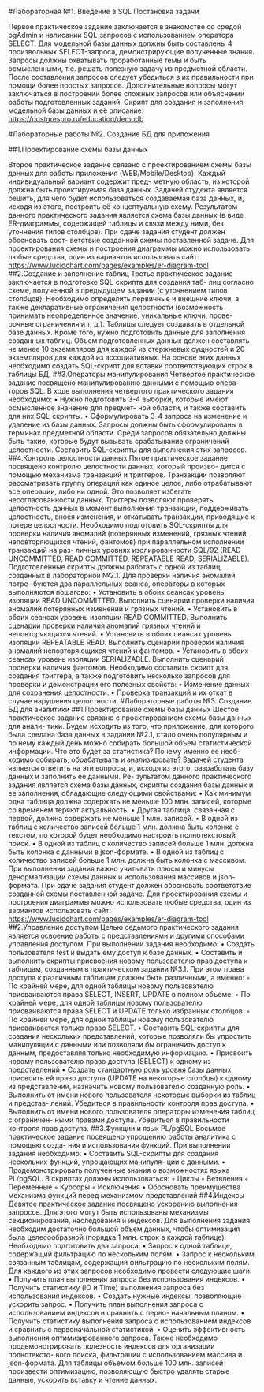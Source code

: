 #Лабораторная №1. Введение в SQL Постановка задачи

Первое практическое задание заключается в знакомстве со средой pgAdmin и написании SQL-запросов с использованием оператора SELECT. Для модельной базы данных должны быть составлены 4 произвольных SELECT-запроса, демонстрирующие полученные знания. Запросы должны охватывать проработанные темы и быть осмысленными, т.е. решать полезную задачу из предметной области. После составления запросов следует убедиться в их правильности при помощи более простых запросов. Дополнительные вопросы могут заключаться в построении более сложных запросов или объяснении работы подготовленных заданий. Скрипт для создания и заполнения модельной базы данных и её описание:
https://postgrespro.ru/education/demodb

#Лабораторные работы №2. Создание БД для приложения

##1.Проектирование схемы базы данных

Второе практическое задание связано с проектированием схемы базы данных для работы приложения (WEB/Mobile/Desktop). Каждый индивидуальный вариант содержит пред- метную область, из которой должна быть проектируемая база данных. Задачей студента является решить, для чего будет использоваться создаваемая база данных, и, исходя из этого, построить её концептуальную схему. Результатом данного практического задания является схема базы данных (в виде ER-диаграммы, содержащей таблицы и связи между ними, без уточнения типов столбцов). При сдаче задания студент должен обосновать соот- ветствие созданной схемы поставленной задаче. Для проектирования схемы и построения диаграммы можно использовать любые средства, один из вариантов использовать сайт:
https://www.lucidchart.com/pages/examples/er-diagram-tool
##2.Создание и заполнение таблиц
Третье практическое задание заключается в подготовке SQL-скрипта для создания таб- лиц согласно схеме, полученной в предыдущем задании (с уточнением типов столбцов). Необходимо определить первичные и внешние ключи, а также декларативные ограничения целостности (возможность принимать неопределенное значение, уникальные ключи, прове- рочные ограничения и т. д.). Таблицы следует создавать в отдельной базе данных. Кроме
того, нужно подготовить данные для заполнения созданных таблиц. Объем подготовленных данных должен составлять не менее 10 экземпляров для каждой из стержневых сущностей и 20 экземпляров для каждой из ассоциативных. На основе этих данных необходимо создать SQL-скрипт для вставки соответствующих строк в таблицы БД.
##3.Операторы манипулирования
Четвертое практическое задание посвящено манипулированию данными с помощью опера- торов SQL. В ходе выполнения четвертого практического задания необходимо:
    • Нужно подготовить 3-4 выборки, которые имеют осмысленное значение для предмет- ной области, и также составить для них SQL-скрипты.
    • Сформулировать 3-4 запроса на изменение и удаление из базы данных. Запросы должны быть сформулированы в терминах предметной области. Среди запросов обязательно должны быть такие, которые будут вызывать срабатывание ограничений целостности. Составить SQL-скрипты для выполнения этих запросов.
##4.Контроль целостности данных
Пятое практическое задание посвящено контролю целостности данных, который произво- дится с помощью механизма транзакций и триггеров. Транзакции позволяют рассматривать группу операций как единое целое, либо отрабатывают все операции, либо ни одной. Это позволяет избегать несогласованности данных. Триггеры позволяют проверять целостность
данных в момент выполнения транзакций, поддерживать целостность, внося изменения, и откатывать транзакции, приводящие к потере целостности. Необходимо подготовить SQL-скрипты для проверки наличия аномалий (потерянных изменений, грязных чтений, неповторяющихся чтений, фантомов) при параллельном исполнении транзакций на раз- личных уровнях изолированности SQL/92 (READ UNCOMMITTED, READ COMMITTED, REPEATABLE READ, SERIALIZABLE). Подготовленные скрипты должны работать с одной из таблиц, созданных в лабораторной №2.1. Для проверки наличия аномалий потре- буются два параллельных сеанса, операторы в которых выполняются пошагово:
    • Установить в обоих сеансах уровень изоляции READ UNCOMMITTED. Выполнить сценарии проверки наличия аномалий потерянных изменений и грязных чтений.
    • Установить в обоих сеансах уровень изоляции READ COMMITTED. Выполнить сценарии проверки наличия аномалий грязных чтений и неповторяющихся чтений.
    • Установить в обоих сеансах уровень изоляции REPEATABLE READ. Выполнить сценарии проверки наличия аномалий неповторяющихся чтений и фантомов.
    • Установить в обоих сеансах уровень изоляции SERIALIZABLE. Выполнить сценарий проверки наличия фантомов.
Необходимо составить скрипт для создания триггера, а также подготовить несколько запросов для проверки и демонстрации его полезных свойств:
    • Изменение данных для сохранения целостности.
    • Проверка транзакций и их откат в случае нарушения целостности.
#Лабораторные работы №3. Создание БД для аналитики
##1.Проектирование схемы базы данных
Шестое практическое задание связано с проектированием схемы базы данных для анали- тики. Будем исходить из того, что приложение, для которого была сделана база данных в задании №2.1, стало очень популярным и по нему каждый день можно собирать большой объем статистической информации. Что это будет за статистика? Почему именно ее необ- ходимо собирать, обрабатывать и анализировать? Задачей студента является ответить на эти вопросы, и, исходя из этого, разработать базу данных и заполнить ее данными. Ре- зультатом данного практического задания является схема базы данных, скрипты создания базы данных и ее заполнения, обладающие следующими свойствами:
    • Как минимум одна таблица должна содержать не меньше 100 млн. записей, которые со временем теряют актуальность.
    • Другая таблица, связанная с первой, должна содержать не меньше 1 млн. записей.
    • В одной из таблиц с количество записей больше 1 млн. должна быть колонка с текстом, по которой будет необходимо настроить полнотекстовый поиск.
    • В одной из таблиц с количество записей больше 1 млн. должна быть колонка с данными в json-формате.
    • В одной из таблиц с количество записей больше 1 млн. должна быть колонка с массивом.
При выполнении задания важно учитывать плюсы и минусы денормализации схемы данных и использования массивов и json-формата. При сдаче задания студент должен обосновать соответствие созданной схемы поставленной задаче.
Для проектирования схемы и построения диаграммы можно использовать любые средства, один из вариантов использовать сайт:
https://www.lucidchart.com/pages/examples/er-diagram-tool
##2.Управление доступом
Целью седьмого практического задания является освоение работы с представлениями и другими способами управления доступом. При выполнении задания необходимо:
    • Создать пользователя test и выдать ему доступ к базе данных.
    • Составить и выполнить скрипты присвоения новому пользователю прав доступа к таблицам, созданным в практическом задании №3.1. При этом права доступа к различным таблицам должны быть различными, а именно:
        ◦ По крайней мере, для одной таблицы новому пользователю присваиваются права SELECT, INSERT, UPDATE в полном объеме.
        ◦ По крайней мере, для одной таблицы новому пользователю присваиваются права SELECT и UPDATE только избранных столбцов.
        ◦ По крайней мере, для одной таблицы новому пользователю присваивается только право SELECT.
    • Составить SQL-скрипты для создания нескольких представлений, которые позволяли бы упростить манипуляции с данными или позволяли бы ограничить доступ к данным, предоставляя только необходимую информацию.
    • Присвоить новому пользователю право доступа (SELECT) к одному из представлений
    • Создать стандартную роль уровня базы данных, присвоить ей право доступа (UPDATE на некоторые столбцы) к одному из представлений, назначить новому пользователю созданную роль.
    • Выполнить от имени нового пользователя некоторые выборки из таблиц и представ- лений. Убедиться в правильности контроля прав доступа.
    • Выполнить от имени нового пользователя операторы изменения таблиц с ограничен- ными правами доступа. Убедиться в правильности контроля прав доступа.
##3.Функции и язык PL/pgSQL
Восьмое практическое задание посвящено упрощению работы аналитика с помощью созда- ния и использования функций. При выполнении задания необходимо:
    • Составить SQL-скрипты для создания нескольких функций, упрощающих манипуля- ции с данными.
    • Продемонстрировать полученные знания о возможностях языка PL/pgSQL. В скриптах должны использоваться:
        ◦ Циклы
        ◦ Ветвления
        ◦ Переменные
        ◦ Курсоры
        ◦ Исключения
    • Обосновать преимущества механизма функций перед механизмом представлений
##4.Индексы
Девятое практическое задание посвящено ускорению выполнения запросов. Для этого могут быть использованы механизмы секционирования, наследования и индексов. Для выполнения задания необходим достаточно большой объем данных, чтобы оптимизация была целесообразной (порядка 1 млн. строк в каждой таблице). Необходимо подготовить два запроса:
    • Запрос к одной таблице, содержащий фильтрацию по нескольким полям.
    • Запрос к нескольким связанным таблицам, содержащий фильтрацию по нескольким полям.
Для каждого из этих запросов необходимо провести следующие шаги:
    • Получить план выполнения запроса без использования индексов.
    • Получить статистику (IO и Time) выполнения запроса без использования индексов.
    • Создать нужные индексы, позволяющие ускорить запрос.
    • Получить план выполнения запроса с использованием индексов и сравнить с перво- начальным планом.
    • Получить статистику выполнения запроса с использованием индексов и сравнить с первоначальной статистикой.
    • Оценить эффективность выполнения оптимизированного запроса.
Также необходимо продемонстрировать полезность индексов для организации полнотексто- вого поиска, фильтрации с использованием массива и json-формата.
Для таблицы объемом больше 100 млн. записей произвести оптимизацию, позволяющую быстро удалять старые данные, ускорить вставку и чтение данных.
